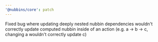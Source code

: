 ```yaml
---
'@nubbins/core': patch
---
```


Fixed bug where updating deeply nested nubbin dependencies wouldn't correctly update computed nubbin inside of an action (e.g. a -> b -> c, changing a wouldn't correctly update c)
